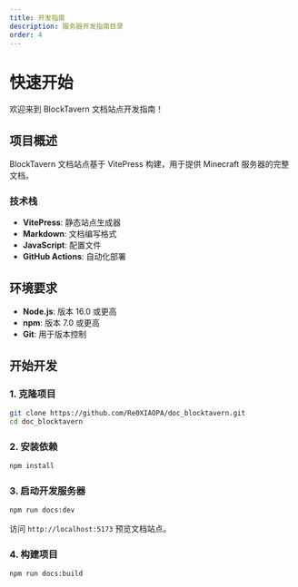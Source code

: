 ```yaml
---
title: 开发指南
description: 服务器开发指南目录
order: 4
---
```



# 快速开始

欢迎来到 BlockTavern 文档站点开发指南！

## 项目概述

BlockTavern 文档站点基于 VitePress 构建，用于提供 Minecraft 服务器的完整文档。

### 技术栈

- **VitePress**: 静态站点生成器
- **Markdown**: 文档编写格式
- **JavaScript**: 配置文件
- **GitHub Actions**: 自动化部署

## 环境要求

- **Node.js**: 版本 16.0 或更高
- **npm**: 版本 7.0 或更高
- **Git**: 用于版本控制

## 开始开发

### 1. 克隆项目

```bash
git clone https://github.com/Re0XIAOPA/doc_blocktavern.git
cd doc_blocktavern
```

### 2. 安装依赖

```bash
npm install
```

### 3. 启动开发服务器

```bash
npm run docs:dev
```

访问 `http://localhost:5173` 预览文档站点。

### 4. 构建项目

```bash
npm run docs:build
```